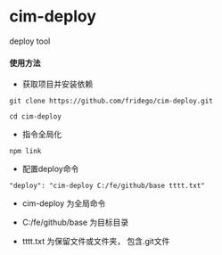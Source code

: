 # cim-deploy
deploy tool
#### 使用方法

- 获取项目并安装依赖

```
git clone https://github.com/fridego/cim-deploy.git

cd cim-deploy

```

- 指令全局化

```
npm link
```

- 配置deploy命令

```
"deploy": "cim-deploy C:/fe/github/base tttt.txt"
```
  - cim-deploy 为全局命令

  - C:/fe/github/base 为目标目录

  - tttt.txt 为保留文件或文件夹， 包含.git文件